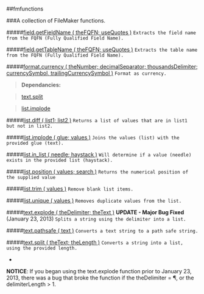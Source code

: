 ##fmfunctions

###A collection of FileMaker functions.

#####[field.getFieldName ( theFQFN; useQuotes )](field.getFieldName.fmfn)
`Extracts the field name from the FQFN (Fully Qualified Field Name).`

#####[field.getTableName ( theFQFN; useQuotes )](field.getFieldName.fmfn)
`Extracts the table name from the FQFN (Fully Qualified Field Name).`

#####[format.currency ( theNumber; decimalSeparator; thousandsDelimiter; currencySymbol, trailingCurrencySymbol )](format.currency.fmfn)
`Format as currency.`

>**Dependancies:** 

>[text.split](text.split.fmfn)

>[list.implode](list.implode.fmfn)

#####[list.diff ( list1; list2 )](list.diff.fmfn)
`Returns a list of values that are in list1 but not in list2.`

#####[list.implode ( glue; values )](list.implode.fmfn)
`Joins the values (list) with the provided glue (text).`

#####[list.in_list ( needle; haystack )](master/list.in_list.fmfn)
`Will determine if a value (needle) exists in the provided list (haystack).`

#####[list.position ( values; search )](list.position.fmfn)
`Returns the numerical position of the supplied value`

#####[list.trim ( values )](list.trim.fmfn)
`Remove blank list items.`

#####[list.unique ( values )](list.unique.fmfn)
`Removes duplicate values from the list.`

#####[text.explode ( theDelimiter; theText )](text.explode.fmfn) **UPDATE - Major Bug Fixed** (January 23, 2013)
`Splits a string using the delimiter into a list.`

#####[text.pathsafe ( text )](text.pathsafe.fmfn)
`Converts a text string to a path safe string.`

#####[text.split ( theText; theLength )](text.split.fmfn)
`Converts a string into a list, using the provided length.`

-
**NOTICE**: If you began using the text.explode function prior to January 23, 2013, there was a bug that broke the function if the theDelimiter = ¶, or the delimiterLength > 1.